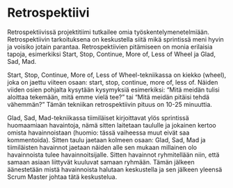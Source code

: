 # Retrospektiivi

Retrospektiivissä projektitiimi tutkailee omia työskentelymenetelmiään. Retrospektiivin tarkoituksena on keskustella siitä mikä sprintissä meni hyvin ja voisiko jotain parantaa. Retrospektiivien pitämiseen on monia erilaisia tapoja, esimerkiksi Start, Stop, Continue, More of, Less of Wheel ja Glad, Sad, Mad. 

Start, Stop, Continue, More of, Less of Wheel-tekniikassa on kiekko (wheel), joka on jaettu viiteen osaan: start, stop, continue, more of, less of. Näiden viiden osien pohjalta kysytään kysymyksiä esimerkiksi: “Mitä meidän tulisi aloittaa tekemään, mitä emme vielä tee?” tai “Mitä meidän pitäisi tehdä vähemmän?” Tämän tekniikan retrospektiivin pituus on 10-25 minuuttia. 

Glad, Sad, Mad-tekniikassa tiimiläiset kirjoittavat ylös sprintissä huomaamiaan havaintoja, nämä sitten laitetaan taululle ja jokainen kertoo omista havainnoistaan (huomio: tässä vaiheessa muut eivät saa kommentoida). Sitten taulu jaetaan kolmeen osaan: Glad, Sad, Mad ja tiimiläisten havainnot jaetaan näiden alle sen mukaan millainen olo havainnoista tulee havainnoitsijalle. Sitten havainnot ryhmitellään niin, että samaan asiaan liittyvät kuuluvat samaan ryhmään. Tämän jälkeen äänestetään mistä havainnoista halutaan keskustella ja sen jälkeen yleensä Scrum Master johtaa tätä keskustelua.